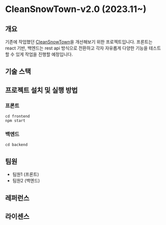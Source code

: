 # CleanSnowTown-v2.0 (2023.11~)

## 개요 
기존에 작업했던 [CleanSnowTown](https://github.com/yumi530/CleanSnowtown)을 개선해보기 위한 프로젝트입니다.
프론트는 react 기반, 백엔드는 rest api 방식으로 전환하고 각자 자유롭게 다양한 기능을 테스트할 수 있게 작업을 진행할 예정입니다.

## 기술 스택

## 프로젝트 설치 및 실행 방법
### 프론트
```
cd frontend
npm start
```

### 백엔드
```
cd backend
```

## 팀원
- 팀원1 (프론트)
- 팀원2 (백엔드)

## 레퍼런스

## 라이센스

